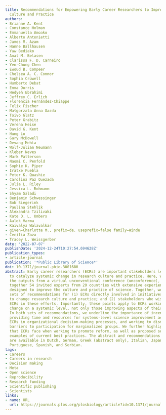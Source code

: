 ```yaml
---
title: Recommendations for Empowering Early Career Researchers to Improve Research
  Culture and Practice
authors:
- Brianne A. Kent
- Constance Holman
- Emmanuella Amoako
- Alberto Antonietti
- James M. Azam
- Hanne Ballhausen
- Yaw Bediako
- Anat M. Belasen
- Clarissa F. D. Carneiro
- Yen-Chung Chen
- Ewoud B. Compeer
- Chelsea A. C. Connor
- Sophia Crüwell
- Humberto Debat
- Emma Dorris
- Hedyeh Ebrahimi
- Jeffrey C. Erlich
- Florencia Fernández-Chiappe
- Felix Fischer
- Małgorzata Anna Gazda
- Toivo Glatz
- Peter Grabitz
- Verena Heise
- David G. Kent
- Hung Lo
- Gary McDowell
- Devang Mehta
- Wolf-Julian Neumann
- Kleber Neves
- Mark Patterson
- Naomi C. Penfold
- Sophie K. Piper
- Iratxe Puebla
- Peter K. Quashie
- Carolina Paz Quezada
- Julia L. Riley
- Jessica L. Rohmann
- Shyam Saladi
- Benjamin Schwessinger
- Bob Siegerink
- Paulina Stehlik
- Alexandra Tzilivaki
- Kate D. L. Umbers
- Aalok Varma
- Kaivalya Walavalkar
- given=Charlotte M., prefix=de, useprefix=false family=Winde
- Cecilia Zaza
- Tracey L. Weissgerber
date: '2022-07-07'
publishDate: '2024-12-24T10:27:54.694628Z'
publication_types:
- article-journal
publication: '*Public Library of Science*'
doi: 10.1371/journal.pbio.3001680
abstract: Early career researchers (ECRs) are important stakeholders leading efforts
  to catalyze systemic change in research culture and practice. Here, we summarize
  the outputs from a virtual unconventional conference (unconference), which brought
  together 54 invited experts from 20 countries with extensive experience in ECR initiatives
  designed to improve the culture and practice of science. Together, we drafted 2
  sets of recommendations for (1) ECRs directly involved in initiatives or activities
  to change research culture and practice; and (2) stakeholders who wish to support
  ECRs in these efforts. Importantly, these points apply to ECRs working to promote
  change on a systemic level, not only those improving aspects of their own work.
  In both sets of recommendations, we underline the importance of incentivizing and
  providing time and resources for systems-level science improvement activities, including
  ECRs in organizational decision-making processes, and working to dismantle structural
  barriers to participation for marginalized groups. We further highlight obstacles
  that ECRs face when working to promote reform, as well as proposed solutions and
  examples of current best practices. The abstract and recommendations for stakeholders
  are available in Dutch, German, Greek (abstract only), Italian, Japanese, Polish,
  Portuguese, Spanish, and Serbian.
tags:
- Careers
- Careers in research
- Decision making
- Meta
- Open science
- Reproducibility
- Research funding
- Scientific publishing
- Scientists
links:
- name: URL
  url: https://journals.plos.org/plosbiology/article?id=10.1371/journal.pbio.3001680
---
```

